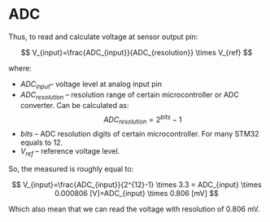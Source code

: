 # ADC

Thus, to read and calculate voltage at sensor output pin:

$$
V_{input}=\frac{ADC_{input}}{ADC_{resolution}} \times V_{ref}
$$

where: 

- $ADC_{input}$– voltage level at analog input pin
- $ADC_{resolution}$ – resolution range of certain microcontroller or ADC converter. Can be calculated as: $$ADC_{resolution}=2^{bits}-1$$
- $bits$ – ADC resolution digits of certain microcontroller. For many STM32 equals to 12.
- $V_{ref}$ – reference voltage level. 

So, the measured is roughly equal to:

$$
V_{input}=\frac{ADC_{input}}{2^{12}-1} \times 3.3 = ADC_{input} \times 0.000806 [V]=ADC_{input} \times 0.806 [mV]
$$

Which also mean that we can read the voltage with resolution of 0.806 mV.